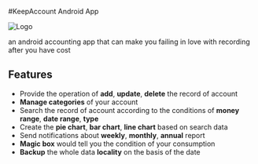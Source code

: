 #KeepAccount Android App 

![Logo](http://files.softicons.com/download/business-icons/financial-accounting-icons-by-artistsvalley/png/128x128/Hot/Abacus.png "Logo")

an android accounting app that can make you failing in love with recording after you have cost

Features
--------
- Provide the operation of **add**, **update**, **delete** the record of account
- **Manage categories** of your account
- Search the record of account according to the conditions of **money range**, **date range**, **type**
- Create the **pie chart**, **bar chart**, **line chart** based on search data 
- Send notifications about **weekly**, **monthly**, **annual** report
- **Magic box** would tell you the condition of your consumption  
- **Backup** the whole data **locality** on the basis of the date
